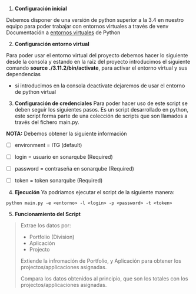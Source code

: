 1. **Configuración inicial**

Debemos disponer de una versión de python superior a la 3.4 en nuestro equipo para poder trabajar con entornos virtuales a través de venv
Documentación a [entornos virtuales](https://python.land/virtual-environments/virtualenv) de Python

2. **Configuración entorno virtual**

Para poder usar el entorno virtual del proyecto debemos hacer lo siguiente desde la consola y estando en la raíz del proyecto introducimos el siguiente comando **source ./3.11.2/bin/activate**, para activar el entorno virtual y sus dependencias

- si introducimos en la consola deactivate dejaremos de usar el entorno de python virtual


3. **Configuración de credenciales**
Para poder hacer uso de este script se deben seguir los siguientes pasos.
Es un script desarrollado en python, este script forma parte de una colección de scripts que son llamados a través del fichero main.py.

**NOTA:** Debemos obtener la siguiente información

- [ ] environment = ITG (default)
- [ ] login = usuario en sonarqube (Required)
- [ ] password = contraseña en sonarqube (Required)
- [ ] token = token sonarqube (Required)


4. **Ejecución**
Ya podríamos ejecutar el script de la siguiente manera:

`python main.py -e <entorno> -l <login> -p <password> -t <token>`

5. **Funcionamiento del Script**

> Extrae los datos por:
> - Portfolio (Division)
> - Aplicación
> - Projecto
> 
> Extiende la infromación de Portfolio, y Aplicación para obtener los projectos/applicaciones asignadas.
> 
> Compara los datos obtenidos al principio, que son los totales con los projectos/applicaciones asignadas.
